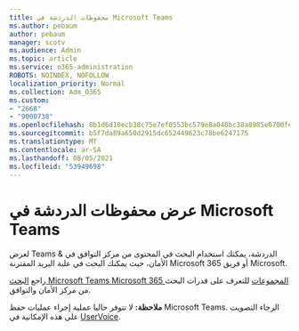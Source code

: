 ```yaml
---
title: محفوظات الدردشة في Microsoft Teams
ms.author: pebaum
author: pebaum
manager: scotv
ms.audience: Admin
ms.topic: article
ms.service: o365-administration
ROBOTS: NOINDEX, NOFOLLOW
localization_priority: Normal
ms.collection: Adm_O365
ms.custom:
- "2668"
- "9000738"
ms.openlocfilehash: 0b1d6d10ecb38c75e7ef0553bc579e8a040bc38a8985e0700fe011e72e5f8c8b
ms.sourcegitcommit: b5f7da89a650d2915dc652449623c78be6247175
ms.translationtype: MT
ms.contentlocale: ar-SA
ms.lasthandoff: 08/05/2021
ms.locfileid: "53949698"
---
```

# <a name="viewing-chat-history-in-microsoft-teams"></a>عرض محفوظات الدردشة في Microsoft Teams

لعرض Teams الدردشة، يمكنك استخدام [](https://sip.protection.office.com/contentsearchbeta?ContentOnly=1) البحث في [](https://sip.protection.office.com/insightdashboard)المحتوى من مركز التوافق في & الأمان، حيث يمكنك البحث في علبة البريد المقترنة Microsoft 365 أو فريق Microsoft. 

راجع [البحث Microsoft Teams Microsoft 365 المجموعات](https://docs.microsoft.com/microsoft-365/compliance/content-search) للتعرف على قدرات البحث من مركز الأمان والتوافق. 

**ملاحظة:** لا تتوفر حاليا عملية إجراء عمليات حفظ Microsoft Teams. الرجاء التصويت على هذه الإمكانية في [UserVoice](https://microsoftteams.uservoice.com/forums/555103-public/suggestions/16982542-backup-export-printing-archive-options?page=2&per_page=20). 